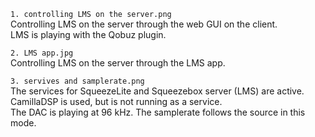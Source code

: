 ```1. controlling LMS on the server.png```<br/>
Controlling LMS on the server through the web GUI on the client.<br/>
LMS is playing with the Qobuz plugin.

```2. LMS app.jpg```<br/>
Controlling LMS on the server through the LMS app.

```3. servives and samplerate.png```<br/>
The services for SqueezeLite and Squeezebox server (LMS) are active.<br/>
CamillaDSP is used, but is not running as a service.<br/>
The DAC is playing at 96 kHz. The samplerate follows the source in this mode.
